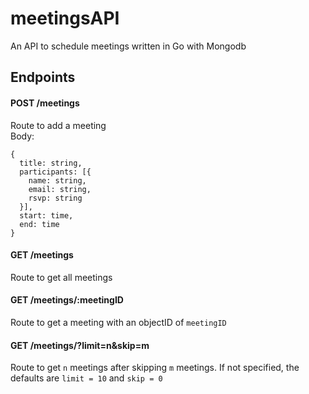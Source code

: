 # meetingsAPI

An API to schedule meetings written in Go with Mongodb

## Endpoints
#### POST /meetings
Route to add a meeting<br />
Body:
```
{
  title: string,
  participants: [{
    name: string,
    email: string,
    rsvp: string
  }],
  start: time,
  end: time
}
```

#### GET /meetings
Route to get all meetings

#### GET /meetings/:meetingID
Route to get a meeting with an objectID of `meetingID`

#### GET /meetings/?limit=n&skip=m
Route to get `n` meetings after skipping `m` meetings. If not specified, the defaults are `limit = 10` and `skip = 0`
